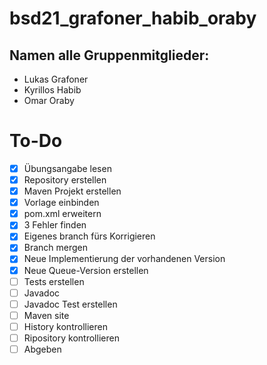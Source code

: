# bsd21_grafoner_habib_oraby
## Namen alle Gruppenmitglieder:
* Lukas Grafoner
* Kyrillos Habib
* Omar Oraby

# To-Do
- [x] Übungsangabe lesen
- [x] Repository erstellen
- [x] Maven Projekt erstellen
- [x] Vorlage einbinden
- [x] pom.xml erweitern
- [x] 3 Fehler finden
- [x] Eigenes branch fürs Korrigieren
- [x] Branch mergen
- [x] Neue Implementierung der vorhandenen Version
- [x] Neue Queue-Version erstellen
- [ ] Tests erstellen
- [ ] Javadoc
- [ ] Javadoc Test erstellen
- [ ] Maven site
- [ ] History kontrollieren
- [ ] Ripository kontrollieren
- [ ] Abgeben
